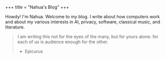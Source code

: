 +++
title = "Nahua's Blog"
+++

Howdy! I'm Nahua. Welcome to my blog. I write about how computers work
and about my various interests in AI, privacy, software, classical music,
and literature.

> I am writing this not for the eyes of the many, but for yours alone: for each of us is audience enough for the other.
>
> - Epicurus
